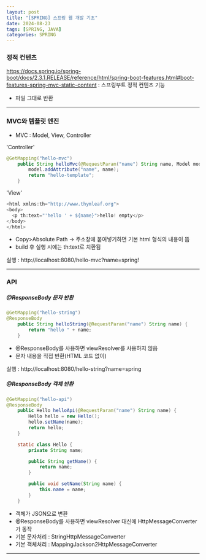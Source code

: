```yaml
---
layout: post
title: "[SPRING] 스프링 웹 개발 기초"
date: 2024-08-23
tags: [SPRING, JAVA]
categories: SPRING
---
```


### 정적 컨텐츠

https://docs.spring.io/spring-boot/docs/2.3.1.RELEASE/reference/html/spring-boot-features.html#boot-features-spring-mvc-static-content : 스프링부트 정적 컨텐츠 기능

- 파일 그대로 반환

---

### MVC와 템플릿 엔진

- MVC : Model, View, Controller

'Controller'

```java
@GetMapping("hello-mvc")
    public String helloMvc(@RequestParam("name") String name, Model model) {
        model.addAttribute("name", name);
        return "hello-template";
    }
```

'View'

```java
<html xmlns:th="http://www.thymleaf.org">
<body>
  <p th:text="'hello ' + ${name}">hello! empty</p>
</body>
</html>
```

- Copy>Absolute Path -> 주소창에 붙여넣기하면 기본 html 형식의 내용이 뜸
- build 후 실행 시에는 th:text로 치환됨

실행 : http://localhost:8080/hello-mvc?name=spring!

---

### API

##### @ResponseBody 문자 반환

```java
@GetMapping("hello-string")
@ResponseBody
    public String helloString(@RequestParam("name") String name) {
        return "hello " + name;
    }
```

- @ResponseBody를 사용하면 viewResolver를 사용하지 않음
- 문자 내용을 직접 반환(HTML 코드 없이)

실행 : http://localhost:8080/hello-string?name=spring

##### @ResponseBody 객체 반환

```java
@GetMapping("hello-api")
@ResponseBody
    public Hello helloApi(@RequestParam("name") String name) {
        Hello hello = new Hello();
        hello.setName(name);
        return hello;
    }

    static class Hello {
        private String name;

        public String getName() {
            return name;
        }

        public void setName(String name) {
            this.name = name;
        }
    }
```

- 객체가 JSON으로 변환
- @ResponseBody를 사용하면 viewResolver 대신에 HttpMessageConverter가 동작
- 기본 문자처리 : StringHttpMessageConverter
- 기본 객체처리 : MappingJackson2HttpMessageConverter

---